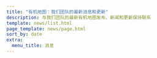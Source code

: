 ```yaml
---
title: "有机地图：我们团队的最新消息和更新"
description: 与我们团队的最新有机地图发布、新闻和更新保持联系
template: news/list.html
page_template: news/page.html
sort_by: date
extra:
  menu_title: 消息
---
```

